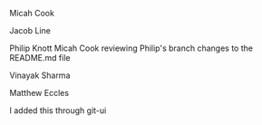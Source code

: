 Micah Cook

Jacob Line

Philip Knott
Micah Cook reviewing Philip's branch changes to the README.md file

Vinayak Sharma

Matthew Eccles

I added this through git-ui
